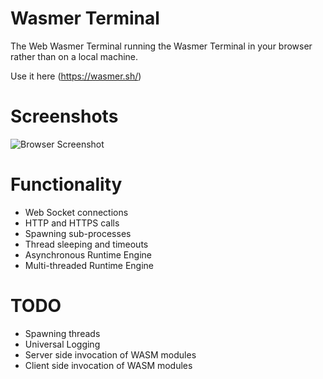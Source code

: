 # Wasmer Terminal

The Web Wasmer Terminal running the Wasmer Terminal in your browser
rather than on a local machine.

Use it here (https://wasmer.sh/)

# Screenshots

![Browser Screenshot](https://github.com/nokotan/wasmer-terminal/raw/HEAD/screenshots/browser.png)

# Functionality

- Web Socket connections
- HTTP and HTTPS calls
- Spawning sub-processes
- Thread sleeping and timeouts
- Asynchronous Runtime Engine
- Multi-threaded Runtime Engine

# TODO

- Spawning threads
- Universal Logging
- Server side invocation of WASM modules
- Client side invocation of WASM modules